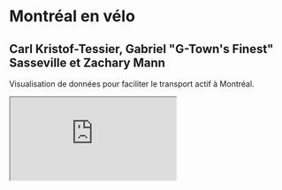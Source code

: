 # Montréal en vélo
## Carl Kristof-Tessier, Gabriel "G-Town's Finest" Sasseville et Zachary Mann

Visualisation de données pour faciliter le transport actif à Montréal.

<!-- Testing iframes -->
<iframe src="https://www.w3schools.com" title="W3Schools Free Online Web Tutorials"></iframe>

